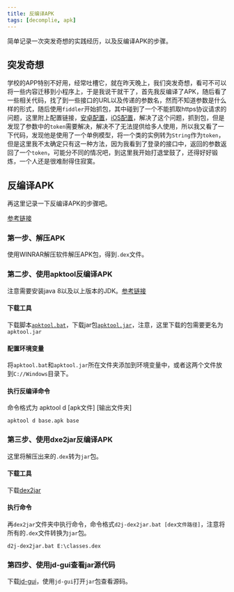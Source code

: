 ```yaml
---
title: 反编译APK
tags: [decomplie, apk]
---
```


简单记录一次突发奇想的实践经历，以及反编译APK的步骤。

<!--more-->

## 突发奇想 ##

学校的APP特别不好用，经常吐槽它，就在昨天晚上，我们突发奇想，看可不可以将一些内容迁移到小程序上，于是我说干就干了，首先我反编译了APK，随后看了一些相关代码，找了到一些接口的URL以及传递的参数名，然而不知道参数是什么样的形式，随后使用`fiddler`开始抓包，其中碰到了一个不能抓取https协议请求的问题，这里附上配置链接，[安卓配置](https://www.cnblogs.com/hushaojun/p/6385947.html)，[iOS配置](https://blog.csdn.net/weixin_39198406/article/details/81123716)，解决了这个问题，抓到包，但是发现了参数中的`token`需要解决，解决不了无法提供给多人使用，所以我又看了一下代码，发现他是使用了一个单例模型，将一个类的实例转为`String`作为`token`，但是这里我不太确定只有这一种方法，因为我看到了登录的接口中，返回的参数返回了一个`token`，可能分不同的情况吧，到这里我开始打退堂鼓了，还得好好锻炼，一个人还是很难耐得住寂寞。

## 反编译APK ##

再这里记录一下反编译APK的步骤吧。

[参考链接](https://blog.csdn.net/vipzjyno1/article/details/21039349)  

### 第一步、解压APK ###

使用WINRAR解压软件解压APK包，得到`.dex`文件。

### 第二步、使用apktool反编译APK ###

注意需要安装java 8以及以上版本的JDK。[参考链接](https://ibotpeaches.github.io/Apktool/install/) 

#### 下载工具 ####
下载脚本[`apktool.bat`](https://raw.githubusercontent.com/iBotPeaches/Apktool/master/scripts/windows/apktool.bat)，下载jar包[`apktool.jar`](https://bitbucket.org/iBotPeaches/apktool/downloads/)，注意，这里下载的包需要更名为`apktool.jar`

#### 配置环境变量 ####

将`apktool.bat`和`apktool.jar`所在文件夹添加到环境变量中，或者这两个文件放到`C://Windows`目录下。

#### 执行反编译命令 ####

命令格式为 apktool d [apk文件] [输出文件夹]

```shell
apktool d base.apk base
```

### 第三步、使用dxe2jar反编译APK ###

这里将解压出来的`.dex`转为`jar`包。

#### 下载工具 ####

下载[dex2jar](https://bitbucket.org/pxb1988/dex2jar/downloads)

#### 执行命令 ####

再`dex2jar`文件夹中执行命令，命令格式`d2j-dex2jar.bat [dex文件路径]`，注意将所有的`.dex`文件转换为`jar`包。

```shell
d2j-dex2jar.bat E:\classes.dex
```

### 第四步、使用jd-gui查看jar源代码 ###

下载[jd-gui](https://github.com/java-decompiler/jd-gui/releases)，使用`jd-gui`打开`jar`包查看源码。


